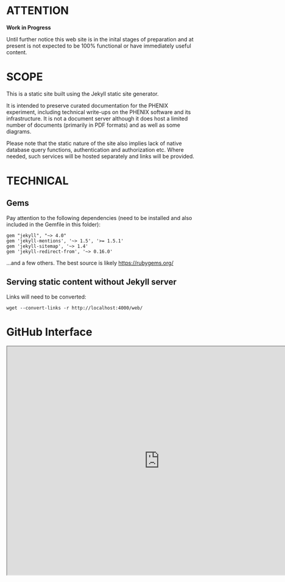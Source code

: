# ATTENTION

**Work in Progress**

Until further notice this web site is in the inital stages of preparation and at present is not expected to
be 100% functional or have immediately useful content.


# SCOPE

This is a static site built using the Jekyll static site generator.

It is intended to preserve curated documentation for the PHENIX experiment,
including technical write-ups on the PHENIX software and its infrastructure. It is not
a document server although it does host a limited number of documents (primarily in
PDF formats) and as well as some diagrams.

Please note that the static nature of the site also implies lack of
native database query functions, authentication and authorization etc.
Where needed, such services will be hosted separately and links will be
provided.


# TECHNICAL

## Gems
Pay attention to the following dependencies (need to be installed and
also included in the Gemfile in this folder):
```
gem "jekyll", "~> 4.0"
gem 'jekyll-mentions', '~> 1.5', '>= 1.5.1'
gem 'jekyll-sitemap', '~> 1.4'
gem 'jekyll-redirect-from', '~> 0.16.0'
```
...and a few others. The best source is likely https://rubygems.org/

## Serving static content without Jekyll server
Links will need to be converted:
```
wget --convert-links -r http://localhost:4000/web/
```

# GitHub Interface

<iframe src="https://github.com/buddhasystem/web/blob/2288611f8d527d3a252c3f66f81be4454ab5e299/landing.html#L2" height="600" width="800">test</iframe>
